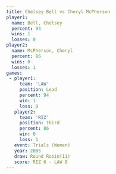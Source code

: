 ```yaml
---
title: Chelsey Bell vs Cheryl McPherson
player1:                 
  name: Bell, Chelsey    
  percent: 94            
  wins: 1                
  losses: 0              
player2:                 
  name: McPherson, Cheryl
  percent: 86            
  wins: 0                
  losses: 1              
games:
 - player1:        
     team: 'LAW'   
     position: Lead
     percent: 94   
     win: 1        
     loss: 0       
   player2:         
     team: 'RIZ'    
     position: Third
     percent: 86    
     win: 0         
     loss: 1        
   event: Trials (Women)
   year: 2005           
   draw: Round Robin(11)
   score: RIZ 6 - LAW 8 
---
```

